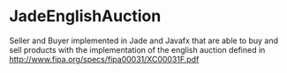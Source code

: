 # JadeEnglishAuction
Seller and Buyer implemented in Jade and Javafx that are able to buy and sell products with the implementation of the english auction defined in http://www.fipa.org/specs/fipa00031/XC00031F.pdf
